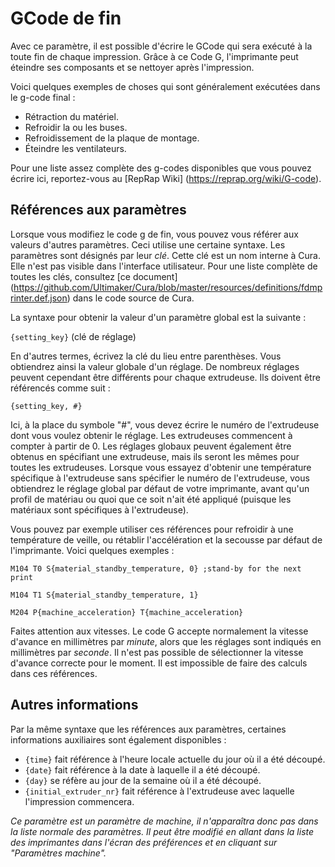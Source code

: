 GCode de fin
====
Avec ce paramètre, il est possible d'écrire le GCode qui sera exécuté à la toute fin de chaque impression. Grâce à ce Code G, l'imprimante peut éteindre ses composants et se nettoyer après l'impression.

Voici quelques exemples de choses qui sont généralement exécutées dans le g-code final :

* Rétraction du matériel.
* Refroidir la ou les buses.
* Refroidissement de la plaque de montage.
* Éteindre les ventilateurs.

Pour une liste assez complète des g-codes disponibles que vous pouvez écrire ici, reportez-vous au [RepRap Wiki] (https://reprap.org/wiki/G-code).

Références aux paramètres
----
Lorsque vous modifiez le code g de fin, vous pouvez vous référer aux valeurs d'autres paramètres. Ceci utilise une certaine syntaxe. Les paramètres sont désignés par leur *clé*. Cette clé est un nom interne à Cura. Elle n'est pas visible dans l'interface utilisateur. Pour une liste complète de toutes les clés, consultez [ce document] (https://github.com/Ultimaker/Cura/blob/master/resources/definitions/fdmprinter.def.json) dans le code source de Cura.

La syntaxe pour obtenir la valeur d'un paramètre global est la suivante :

`{setting_key}` (clé de réglage)

En d'autres termes, écrivez la clé du lieu entre parenthèses. Vous obtiendrez ainsi la valeur globale d'un réglage. De nombreux réglages peuvent cependant être différents pour chaque extrudeuse. Ils doivent être référencés comme suit :

`{setting_key, #}`

Ici, à la place du symbole "#", vous devez écrire le numéro de l'extrudeuse dont vous voulez obtenir le réglage. Les extrudeuses commencent à compter à partir de 0. Les réglages globaux peuvent également être obtenus en spécifiant une extrudeuse, mais ils seront les mêmes pour toutes les extrudeuses. Lorsque vous essayez d'obtenir une température spécifique à l'extrudeuse sans spécifier le numéro de l'extrudeuse, vous obtiendrez le réglage global par défaut de votre imprimante, avant qu'un profil de matériau ou quoi que ce soit n'ait été appliqué (puisque les matériaux sont spécifiques à l'extrudeuse).

Vous pouvez par exemple utiliser ces références pour refroidir à une température de veille, ou rétablir l'accélération et la secousse par défaut de l'imprimante. Voici quelques exemples :

`M104 T0 S{material_standby_temperature, 0} ;stand-by for the next print`

`M104 T1 S{material_standby_temperature, 1}`

`M204 P{machine_acceleration} T{machine_acceleration}`

Faites attention aux vitesses. Le code G accepte normalement la vitesse d'avance en millimètres par *minute*, alors que les réglages sont indiqués en millimètres par *seconde*. Il n'est pas possible de sélectionner la vitesse d'avance correcte pour le moment. Il est impossible de faire des calculs dans ces références.

Autres informations
----
Par la même syntaxe que les références aux paramètres, certaines informations auxiliaires sont également disponibles :

* `{time}` fait référence à l'heure locale actuelle du jour où il a été découpé.
* `{date}` fait référence à la date à laquelle il a été découpé.
* `{day}` se réfère au jour de la semaine où il a été découpé.
* `{initial_extruder_nr}` fait référence à l'extrudeuse avec laquelle l'impression commencera.

*Ce paramètre est un paramètre de machine, il n'apparaîtra donc pas dans la liste normale des paramètres. Il peut être modifié en allant dans la liste des imprimantes dans l'écran des préférences et en cliquant sur "Paramètres machine".*
